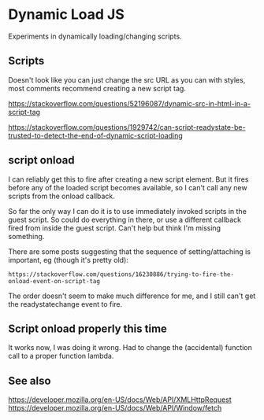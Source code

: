 Dynamic Load JS
===============

Experiments in dynamically loading/changing scripts.


Scripts
-------
Doesn't look like you can just change the src URL as you can with styles, most comments recommend creating a new script tag.

https://stackoverflow.com/questions/52196087/dynamic-src-in-html-in-a-script-tag

https://stackoverflow.com/questions/1929742/can-script-readystate-be-trusted-to-detect-the-end-of-dynamic-script-loading



script onload
-------------
I can reliably get this to fire after creating a new script element.
But it fires before any of the loaded script becomes available, so I can't call any new scripts from the onload callback.

So far the only way I can do it is to use immediately invoked scripts in the guest script.
So could do everything in there, or use a different callback fired from inside the guest script.
Can't help but think I'm missing something.

There are some posts suggesting that the sequence of setting/attaching is important, eg (though it's pretty old):

	https://stackoverflow.com/questions/16230886/trying-to-fire-the-onload-event-on-script-tag

The order doesn't seem to make much difference for me, and I still can't get the readystatechange event to fire.


Script onload properly this time
--------------------------------

It works now, I was doing it wrong.
Had to change the (accidental) function call to a proper function lambda.



See also
--------

https://developer.mozilla.org/en-US/docs/Web/API/XMLHttpRequest
https://developer.mozilla.org/en-US/docs/Web/API/Window/fetch
